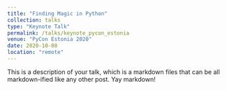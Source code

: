 ```yaml
---
title: "Finding Magic in Python"
collection: talks
type: "Keynote Talk"
permalink: /talks/keynote_pycon_estonia
venue: "PyCon Estonia 2020"
date: 2020-10-08
location: "remote"
---
```


This is a description of your talk, which is a markdown files that can be all markdown-ified like any other post. Yay markdown!
